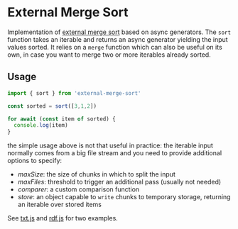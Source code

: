 # External Merge Sort
Implementation of [external merge sort](https://en.wikipedia.org/wiki/External_sorting) based on async generators.
The `sort` function takes an iterable and returns an async generator yielding the input values sorted.
It relies on a `merge` function which can also be useful on its own, in case you want to merge two or more iterables already sorted.

## Usage

```js
import { sort } from 'external-merge-sort'

const sorted = sort([3,1,2])

for await (const item of sorted) {
  console.log(item)
}
```

the simple usage above is not that useful in practice: the iterable input normally comes from a big file stream and you need to provide additional options to specify:

- *maxSize*:
    the size of chunks in which to split the input
- *maxFiles*:
    threshold to trigger an additional pass (usually not needed)
- *comparer*:
    a custom comparison function
- *store*:
    an object capable to `write` chunks to temporary storage, returning an iterable over stored items

See [txt.js](./examples/txt.js) and [rdf.js](./examples/rdf.js) for two examples.



